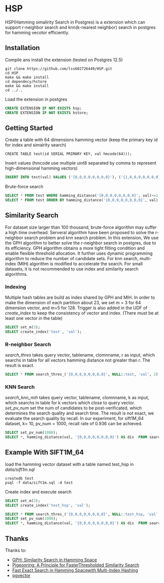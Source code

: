 # HSP

HSP(Hamming simalirity Search in Postgres) is a extension which can support r-neighbor search  and knn(k-nearest neighbor) search in postgres for hamming vecotor efficiently.

## Installation

Compile ans install the extension (tested on Postgres 12.5)

```shell
git clone https://github.com/lss602726449/HSP.git
cd HSP 
make && make install 
cd dependecy/hstore
make && make install
cd ../..
```

Load the extension in postgres

```sql
CREATE EXTENSION IF NOT EXISTS hsp;
CREATE EXTENSION IF NOT EXISTS hstore;
```

## Getting Started

Create a table with 64 dimensions hamming vector (keep the primary key id for index and simalrity search)

```
CREATE TABLE test(id SERIAL PRIMARY KEY, val hmcode(64)));
```

Insert values (hmcode use multiple uint8 separated by comma to represent high-dimensional hamming vectors)

```sql
INSERT INTO test(val) VALUES ('{0,0,0,0,0,0,0,0}'), ('{1,0,0,0,0,0,0,0}'), ('{1,1,0,0,0,0,0,0}');
```

Brute-force search

```sql
SELECT * FROM test WHERE hamming_distance('{0,0,0,0,0,0,0,0}', val)<=1; -- r-neighbor search 
SELECT * FROM test ORDER BY hamming_distance('{0,0,0,0,0,0,0,0}', val) limit 2; -- knn search
```

## Similarity Search

For dataset size larger than 100 thousand, brute-force algorithm may suffer a high time overhead. Serveral algorithm have been proposed to solve the r-neighbor search problem and knn search problem. In this extension, We use the GPH algorithm to better solve the r-neighbor search in postgres, due to its efficiency. GPH algorithm obtains a more tight filting condition and enable flexible threshold allocation. It further uses dynamic programming algorithm to reduce the number of candidate sets. For knn search, multi-index (MIH) algorithm is modified to accelerate the search. For small datasets, it is not recommended to use index and similarity search algorithms.

### Indexing

Multiple hash tables are build as index shared by GPH and MIH. In order to make the dimension of each partition about 23, we set m = 3 for 64 dimension vector, and m=5 for  128. Trigger is also added in the UDF of *create_index* to keep the consistency of vector and index. (There must be at least one vector in the table)

```sql
SELECT set_m(3);
SELECT create_index('test', 'val');
```

### R-neighbor Search

*search_thres* takes query vector, tablename, clomnname, r as input, which searchs in table for all vectors hamming distance not greater than r. The result is exact.

```sql
SELECT * FROM search_thres_('{0,0,0,0,0,0,0,0}', NULL::test, 'val', 2);
```

### KNN Search

*search_knn_mih*  takes query vector, tablename, clomnname, k as input, which searchs in table for k vectors which close to query vector. *set_pv_num* set the num of candidates to be post-verificated, which determines the search quality and search time. The result is not exact, we evaluate the search quality by recall. In our experiment, for sift1M_64 dataset, k= 10,   pv_num = 1000, recall rate of  0.936 can be achieved.

```sql
SELECT set_pv_num(1000);
SELECT *, hamming_distance(val, '{0,0,0,0,0,0,0,0}') AS dis  FROM search_knn_mih('{0,0,0,0,0,0,0,0}', NULL::test, 'val', 10);
```

## Example With SIFT1M_64

load the hamming vector dataset with a table named test_hsp in *data/sift1m.sql*

```shell
createdb test
psql -f data/sift1m.sql -d test
```

Create index and execute search

```sql
SELECT set_m(3);
SELECT create_index('test_hsp', 'val');

SELECT * FROM search_thres_('{0,0,0,0,0,0,0,0}', NULL::test_hsp, 'val', 2);
SELECT set_pv_num(1000);
SELECT *, hamming_distance(val, '{0,0,0,0,0,0,0,0}') AS dis  FROM search_knn_mih('{0,0,0,0,0,0,0,0}', NULL::test_hsp, 'val', 10);
```

## Thanks

Thanks to:

* [GPH: Similarity Search in Hamming Space](https://ieeexplore.ieee.org/document/8509234)
* [Pigeonring: A Principle for FasterThresholded Similarity Search](http://www.vldb.org/pvldb/vol12/p28-qin.pdf)
* [Fast Exact Search in Hamming Spacewith Multi-Index Hashing](https://arxiv.org/pdf/1307.2982.pdf)
* [pgvector](https://github.com/pgvector/pgvector)
